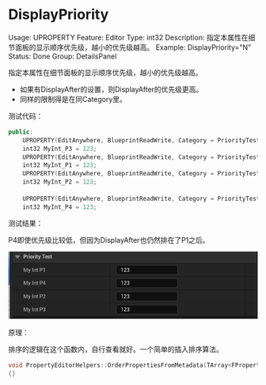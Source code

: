 # DisplayPriority

Usage: UPROPERTY
Feature: Editor
Type: int32
Description: 指定本属性在细节面板的显示顺序优先级，越小的优先级越高。
Example: DisplayPriority="N”
Status: Done
Group: DetailsPanel

指定本属性在细节面板的显示顺序优先级，越小的优先级越高。

- 如果有DisplayAfter的设置，则DisplayAfter的优先级更高。
- 同样的限制得是在同Category里。

测试代码：

```cpp
public:
	UPROPERTY(EditAnywhere, BlueprintReadWrite, Category = PriorityTest, meta = (DisplayPriority = 3))
	int32 MyInt_P3 = 123;
	UPROPERTY(EditAnywhere, BlueprintReadWrite, Category = PriorityTest, meta = (DisplayPriority = 1))
	int32 MyInt_P1 = 123;
	UPROPERTY(EditAnywhere, BlueprintReadWrite, Category = PriorityTest, meta = (DisplayPriority = 2))
	int32 MyInt_P2 = 123;

	UPROPERTY(EditAnywhere, BlueprintReadWrite, Category = PriorityTest, meta = (DisplayPriority = 4,DisplayAfter="MyInt_P1"))
	int32 MyInt_P4 = 123;
```

测试结果：

P4即使优先级比较低，但因为DisplayAfter也仍然排在了P1之后。

![Untitled](DisplayPriority/Untitled.png)

原理：

排序的逻辑在这个函数内，自行查看就好。一个简单的插入排序算法。

```cpp
void PropertyEditorHelpers::OrderPropertiesFromMetadata(TArray<FProperty*>& Properties)
{}
```